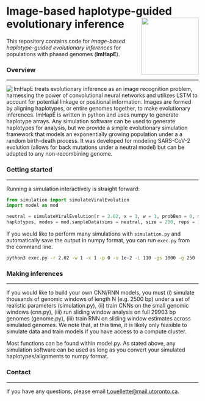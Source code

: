 # Image-based haplotype-guided evolutionary inference <img align="right" width="150" height="150" src="https://github.com/tomouellette/ImHapE/blob/master/icon.svg">

This repository contains code for *image-based haplotype-guided evolutionary inferences* for populations with phased genomes (**ImHapE**). 

### Overview
---
<img align ="left" src="https://github.com/tomouellette/ImHapE/blob/master/infograph.svg"> ImHapE treats evolutionary inference as an image recognition problem, harnessing the power of convolutional neural networks and utilizes LSTM to account for potential linkage or positional information. Images are formed by aligning haplotypes, or entire genomes together, to make evolutionary inferences. ImHapE is written in python and uses numpy to generate haplotype arrays. Any simulation software can be used to generate haplotypes for analysis, but we provide a simple evolutionary simulation framework that models an exponentially growing population under a a random birth-death process. It was developed for modeling SARS-CoV-2 evolution (allows for back mutations under a neutral model) but can be adapted to any non-recombining genome.

### Getting started
---

Running a simulation interactively is straight forward:

```python
from simulation import simulateViralEvolution
import model as mod

neutral = simulateViralEvolution(r = 2.02, x = 1, w = 1, probBen = 0, mutRate = 1e-4, initSize = 250, genomeSize = 5000)
haplotypes, modes = mod.sampleData(sims = neutral, size = 200, reps = 1, sort_row = False, sort_col = True)
```

If you would like to perform many simulations with `simulation.py` and automatically save the output in numpy format, you can run `exec.py` from the command line.

```bash
python3 exec.py -r 2.02 -w 1 -x 1 -p 0 -u 1e-2 -i 110 -gs 1000 -g 250 -ms 1e5 -n 250 -out ./output_folder/
```

### Making inferences
---

If you would like to build your own CNN/RNN models, you must (i) simulate thousands of genomic windows of length N (e.g. 2500 bp) under a set of realistic parameters (simulation.py), (ii) train CNNs on the small genomic windows (cnn.py), (iii) run sliding window analysis on full 29903 bp genomes (genome.py), (iii) train RNN on sliding window estimates across simulated genomes. We note that, at this time, it is likely only feasible to simulate data and train models if you have access to a compute cluster.

Most functions can be found within model.py. As stated above, any simulation software can be used as long as you convert your simulated haplotypes/alignments to numpy format. 

### Contact
---

If you have any questions, please email t.ouellette@mail.utoronto.ca.
